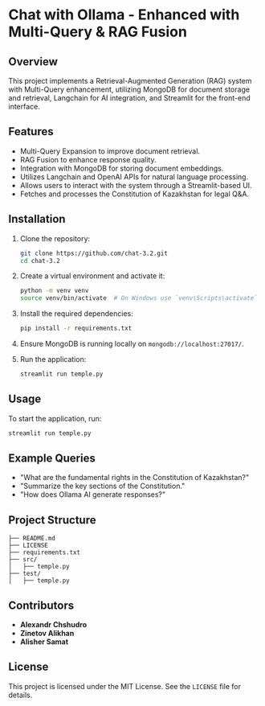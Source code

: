 # Chat with Ollama - Enhanced with Multi-Query & RAG Fusion

## Overview

This project implements a Retrieval-Augmented Generation (RAG) system with Multi-Query enhancement, utilizing MongoDB for document storage and retrieval, Langchain for AI integration, and Streamlit for the front-end interface.

## Features

- Multi-Query Expansion to improve document retrieval.
- RAG Fusion to enhance response quality.
- Integration with MongoDB for storing document embeddings.
- Utilizes Langchain and OpenAI APIs for natural language processing.
- Allows users to interact with the system through a Streamlit-based UI.
- Fetches and processes the Constitution of Kazakhstan for legal Q&A.

## Installation

1. Clone the repository:
   ```sh
   git clone https://github.com/chat-3.2.git
   cd chat-3.2
   ```
2. Create a virtual environment and activate it:
   ```sh
   python -m venv venv
   source venv/bin/activate  # On Windows use `venv\Scripts\activate`
   ```
3. Install the required dependencies:
   ```sh
   pip install -r requirements.txt
   ```
4. Ensure MongoDB is running locally on `mongodb://localhost:27017/`.
  
5. Run the application:
   ```bash
   streamlit run temple.py
   ```

## Usage

To start the application, run:

```sh
streamlit run temple.py
```

## Example Queries

- "What are the fundamental rights in the Constitution of Kazakhstan?"
- "Summarize the key sections of the Constitution."
- "How does Ollama AI generate responses?"

## Project Structure

```
├── README.md
├── LICENSE
├── requirements.txt
├── src/
│   ├── temple.py
├── test/
│   ├── temple.py
```

## Contributors

- **Alexandr Chshudro**
- **Zinetov Alikhan**
- **Alisher Samat**


## License

This project is licensed under the MIT License. See the `LICENSE` file for details.

